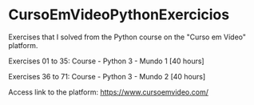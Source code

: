 # CursoEmVideoPythonExercicios

Exercises that I solved from the Python course on the "Curso em Vídeo" platform.

Exercises 01 to 35: Course - Python 3 - Mundo 1 [40 hours]

Exercises 36 to 71: Course - Python 3 - Mundo 2 [40 hours]

Access link to the platform: https://www.cursoemvideo.com/
